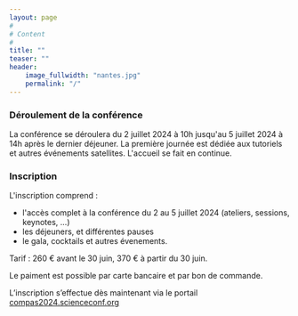 ```yaml
---
layout: page
#
# Content
#
title: ""
teaser: ""
header:
    image_fullwidth: "nantes.jpg"
    permalink: "/"
---
```



### **Déroulement de la conférence**
La conférence se déroulera du 2 juillet 2024 à 10h jusqu'au 5 juillet 2024 à 14h après le dernier déjeuner. La première journée est dédiée aux tutoriels et autres événements satellites. L'accueil se fait en continue.


### **Inscription**

L'inscription comprend :
  * l'accès complet à la conférence du 2 au 5 juillet 2024 (ateliers, sessions, keynotes, ...)
  * les déjeuners, et différentes pauses
  * le gala, cocktails et autres évenements.
  
Tarif : 260 € avant le 30 juin, 370 € à partir du 30 juin.

Le paiment est possible par carte bancaire et par bon de commande.

L’inscription s’effectue dès maintenant via le portail [compas2024.scienceconf.org](https://compas2024.sciencesconf.org/)